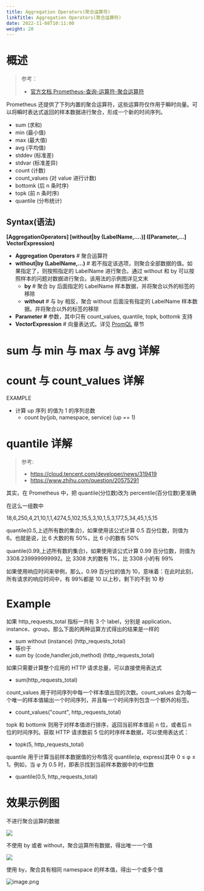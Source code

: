 ```yaml
---
title: Aggregation Operators(聚合运算符)
linkTitle: Aggregation Operators(聚合运算符)
date: 2022-11-08T10:11:00
weight: 20
---
```


# 概述

> 参考：
>
> - [官方文档,Prometheus-查询-运算符-聚合运算符](https://prometheus.io/docs/prometheus/latest/querying/operators/#aggregation-operators)

Prometheus 还提供了下列内置的聚合运算符，这些运算符仅作用于瞬时向量。可以将瞬时表达式返回的样本数据进行聚合，形成一个新的时间序列。

- sum (求和)
- min (最小值)
- max (最大值)
- avg (平均值)
- stddev (标准差)
- stdvar (标准差异)
- count (计数)
- count_values (对 value 进行计数)
- bottomk (后 n 条时序)
- topk (前 n 条时序)
- quantile (分布统计)

## Syntax(语法)

**\[AggregationOperators] \[without|by (LabelName,....)] (\[Parameter,...] VectorExpression)**

- **Aggregation Operators** # 聚合运算符
- **without|by (LabelName,...)** # 若不指定该选项，则聚合全部数据的值。如果指定了，则按照指定的 LabelName 进行聚合。通过 without 和 by 可以按照样本的问题对数据进行聚合。该用法的示例图详见文末
  - **by** # 聚合 by 后面指定的 LabelName 样本数据，并将聚合以外的标签的移除
  - **without** # 与 by 相反，聚合 without 后面没有指定的 LabelName 样本数据。并将聚合以外的标签的移除
- **Parameter #** 参数，其中只有 count_values, quantile, topk, bottomk 支持
- **VectorExpression** # 向量表达式。详见 [PromQL](/docs/6.可观测性/Metrics/Prometheus/PromQL/PromQL.md) 章节

# sum 与 min 与 max 与 avg 详解

# count 与 count_values 详解

EXAMPLE

- 计算 up 序列 的值为 1 的序列总数
  - count by(job, namespace, service) (up == 1)

# quantile 详解

> 参考:
>
> - https://cloud.tencent.com/developer/news/319419
> - https://www.zhihu.com/question/20575291

其实，在 Prometheus 中，把 quantile(分位数)改为 percentile(百分位数)更准确

在这么一组数中

18,6,250,4,21,10,1,1,4274,5,102,15,5,3,10,1,5,3,177,5,34,45,1,5,15

quantile(0.5,上述所有数的集合)，如果使用该公式计算 0.5 百分位数，则值为 6。也就是说，比 6 大数的有 50%，比 6 小的数有 50%

quantile(0.99,上述所有数的集合)，如果使用该公式计算 0.99 百分位数，则值为 3308.239999999992。比 3308 大的数有 1%，比 3308 小的有 99%

如果使用响应时间来举例，那么，0.99 百分位的值为 10，意味着：在此时此刻，所有请求的响应时间中，有 99%都是 10 以上秒，剩下的不到 10 秒

# Example

如果 http_requests_total 指标一共有 3 个 label，分别是 application、instance、group。那么下面的两种运算方式得出的结果是一样的

- sum without (instance) (http_requests_total)
- 等价于
- sum by (code,handler,job,method) (http_requests_total)

如果只需要计算整个应用的 HTTP 请求总量，可以直接使用表达式

- sum(http_requests_total)

count_values 用于时间序列中每一个样本值出现的次数。count_values 会为每一个唯一的样本值输出一个时间序列，并且每一个时间序列包含一个额外的标签。

- count_values("count", http_requests_total)

topk 和 bottomk 则用于对样本值进行排序，返回当前样本值前 n 位，或者后 n 位的时间序列。获取 HTTP 请求数前 5 位的时序样本数据，可以使用表达式：

- topk(5, http_requests_total)

quantile 用于计算当前样本数据值的分布情况 quantile(φ, express)其中 0 ≤ φ ≤ 1。例如，当 φ 为 0.5 时，即表示找到当前样本数据中的中位数

- quantile(0.5, http_requests_total)

# 效果示例图

不进行聚合运算的数据

![](https://notes-learning.oss-cn-beijing.aliyuncs.com/fybu67/1616069162982-ceaed866-8e18-4a11-ba5b-a248b397ef1d.jpeg)

不使用 by 或者 without，聚合运算所有数据，得出唯一一个值

![](https://notes-learning.oss-cn-beijing.aliyuncs.com/fybu67/1616069162971-82c3f7c8-4fd3-4e75-be31-b7c41e43b2d5.jpeg)

使用 by，聚合具有相同 namespace 的样本值，得出一个或多个值

![image.png](https://notes-learning.oss-cn-beijing.aliyuncs.com/fybu67/1660618023658-45664731-5ddb-455f-8a7b-42ad1c3c3dfa.png)
